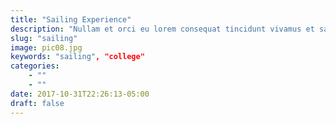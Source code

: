 ```yaml
---
title: "Sailing Experience"
description: "Nullam et orci eu lorem consequat tincidunt vivamus et sagittis magna sed nunc rhoncus condimentum sem. In efficitur ligula tate urna. Maecenas massa sed magna lacinia magna pellentesque lorem ipsum dolor. Nullam et orci eu lorem consequat tincidunt. Vivamus et sagittis tempus."
slug: "sailing"
image: pic08.jpg
keywords: "sailing", "college"
categories: 
    - ""
    - ""
date: 2017-10-31T22:26:13-05:00
draft: false
---
```

